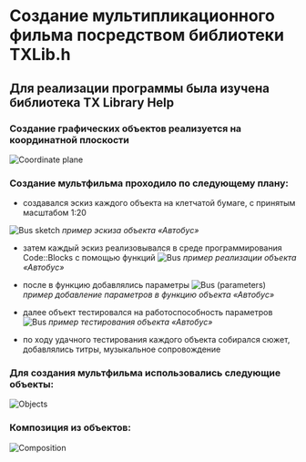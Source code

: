# Создание мультипликационного фильма посредством библиотеки TXLib.h

## Для реализации программы была изучена библиотека TX Library Help 
 
### Создание графических объектов реализуется на координатной плоскости
![Coordinate plane ](https://user-images.githubusercontent.com/82102202/115983906-f277a600-a5c5-11eb-8cce-c68ae763cc1a.jpg)

### Создание мультфильма проходило по следующему плану:

* создавался эскиз каждого объекта на клетчатой бумаге, с принятым масштабом 1:20

![Bus sketch ](https://user-images.githubusercontent.com/82102202/115983923-0cb18400-a5c6-11eb-829b-caa27f89b96c.jpg) 
                *пример эскиза объекта «Автобус»*

* затем каждый эскиз реализовывался в среде программирования Code::Blocks с помощью функций
![Bus](https://user-images.githubusercontent.com/82102202/115983935-2357db00-a5c6-11eb-866c-09c433754b47.jpg)
                *пример реализации объекта «Автобус»*

* после в функцию добавлялись параметры 
![Bus (parameters)](https://user-images.githubusercontent.com/82102202/115983977-6023d200-a5c6-11eb-9922-8be24855ab6e.jpg)
        *пример добавление параметров в функцию объекта «Автобус»*

* далее объект тестировался на работоспособность параметров
![Bus](https://user-images.githubusercontent.com/82102202/115983985-6d40c100-a5c6-11eb-8292-c2c734d427b2.gif)
*пример тестирования объекта «Автобус»*

* по ходу удачного тестирования каждого объекта собирался сюжет, добавлялись титры, музыкальное сопровождение

### Для создания мультфильма использовались следующие объекты:
![Objects](https://user-images.githubusercontent.com/82102202/115983994-7b8edd00-a5c6-11eb-90cd-c5cad403a0a5.jpg) 

### Композиция из объектов:
![Composition](https://user-images.githubusercontent.com/82102202/115984000-83e71800-a5c6-11eb-94a9-e05346b4be55.jpg)

 
